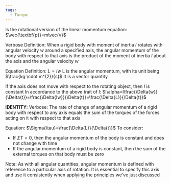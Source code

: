 ```yaml
---
tags:
  - Torque
---
```

Is the rotational version of the linear momentum equation: $\vec{\textbf{p}}=m\vec{v}$

Verbose Definition: When a rigid body with moment of inertia $I$ rotates with angular velocity $w$ around a specified axis, the angular momentum of the body with respect to that axis is the product of the moment of inertia $I$ about the axis and the angular velocity $w$

Equation Definition: $L=Iw$
L is the angular momentum, with its unit being $\frac{kg \cdot m^{2}}{s}$
It is a vector quantity


If the axis does not move with respect to the rotating object, then $I$ is constant
In accordance to the above trait of  $I$:
$I\alpha=I\frac{\Delta{w}}{\Delta{t}}=\frac{\Delta{Iw}}{\Delta{t}}=\frac{\Delta{L}}{\Delta{t}}$

**IDENTITY**:
Verbose: The rate of change of angular momentum of a rigid body with respect to any axis equals the sum of the torques of the forces acting on it with respect to that axis

Equation: $\Sigma{\tau}=\frac{\Delta{L}}{\Delta{t}}$
To consider:
- If $\Sigma{T}=0$, then the angular momentum of the body is constant and does not change with time
- If the angular momentum of a rigid body is constant, then the sum of the external torques on that body must be zero

Note:
As with all angular quantities, angular momentum is defined with reference to a particular axis of rotation. It is essential to specify this axis and use it consistently when applying the principles we've just discussed




